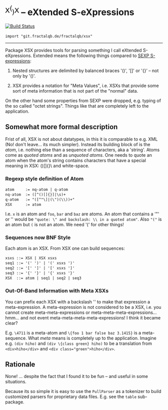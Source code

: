 # ![XSX-Logo](doc/xsx-logo.png?raw=true) – eXtended S-eXpressions
[![Build Status](https://travis-ci.org/fractalqb/xsx.svg)](https://travis-ci.org/fractalqb/xsx)

`import "git.fractalqb.de/fractalqb/xsx"`

---

Package XSX provides tools for parsing something I call eXtended
S-eXpressions.  Extended means the following things compared to
[SEXP S-expressions](https://people.csail.mit.edu/rivest/sexp.html):

1. Nested structures are delimited by balanced braces '()', '[]' or
   '{}’ – not only by '()'.

2. XSX provides a notation for "Meta Values", i.e. XSXs that provide
   some sort of meta information that is not part of the "normal"
   data.

On the other hand some properties from SEXP were dropped, e.g. typing
of the so called "octet strings". Things like that are completely left
to the application.

## Somewhat more formal description

Frist of all, XSX is not about datatypes, in this it is comparable to
e.g. XML (No! don't leave… its much simpler). Instead its building
block of is the _atom_, i.e. nothing else than a sequence of
characters, aka a 'string'. Atoms come as _quoted atoms_ and as
_unquoted atoms_. One needs to quote an atom when the atom's string
contains characters that have a special meaning in XSX: ()[]{}\ and
white-space.

### Regexp style definition of Atom

    atom     := nq-atom | q-atom
    nq-atom  := ([^()[]{}]|\s)+
	q-atom   := "([^"\]|(\")(\\))+"
	XSX      := atom

I.e. `x` is an atom and `foo`, `bar` and `baz` are atoms. An atom that
contains a '"' or '\' would be `"quote: \" and backslash: \\ in a
quoted atom"`.  Also `"("` is an atom but `(` is not an atom. We need
'(' for other things!

### Sequences now BNF Style

Each atom is an XSX. From XSX one can build sequences:

    xsxs ::= XSX | XSX xsxs
    seq1 ::= '(' ')' | '(' xsxs ')'
    seq2 ::= '[' ']' | '[' xsxs ']'
    seq3 ::= '{' '}' | '{' xsxs '}'
    XSX  ::= atom | seq1 | seq2 | seq3

### Out-Of-Band Information with Meta XSXs

You can prefix each XSX with a backslash '\' to make that expression a
meta-expression. A meta-expression is not considered to be a XSX,
i.e. you cannot create meta-meta-expressions or
meta-meta-meta-expressions… hmm… and not event
meta-meta-meta-meta-expressions! I think it became clear?

E.g. `\4711` is a meta-atom and `\{foo 1 bar false baz 3.1415}` is a
meta-sequence. What _meta_ means is completely up to the
application. Imagine e.g. `(div hiho)` and `(div \{class green} hiho)`
to be a translation from `<div>hiho</div>` and `<div
class="green">hiho</div>`.

## Rationale

None! … despite the fact that I found it to be fun – and useful in
some situations.

Because its so simple it is easy to use the `PullParser` as a
tokenizer to build customized parsers for proprietary data
files. E.g. see the `table` sub-package.
